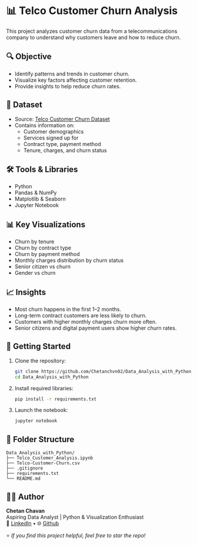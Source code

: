 # 📊 Telco Customer Churn Analysis

This project analyzes customer churn data from a telecommunications company to understand why customers leave and how to reduce churn.

## 🔍 Objective

- Identify patterns and trends in customer churn.
- Visualize key factors affecting customer retention.
- Provide insights to help reduce churn rates.

## 📁 Dataset

- Source: [Telco Customer Churn Dataset](https://www.kaggle.com/blastchar/telco-customer-churn)
- Contains information on:
  - Customer demographics
  - Services signed up for
  - Contract type, payment method
  - Tenure, charges, and churn status

## 🛠️ Tools & Libraries

- Python 
- Pandas & NumPy
- Matplotlib & Seaborn
- Jupyter Notebook

## 📊 Key Visualizations

- Churn by tenure
- Churn by contract type
- Churn by payment method
- Monthly charges distribution by churn status
- Senior citizen vs churn
- Gender vs churn

## 📈 Insights

- Most churn happens in the first 1–2 months.
- Long-term contract customers are less likely to churn.
- Customers with higher monthly charges churn more often.
- Senior citizens and digital payment users show higher churn rates.

## 🚀 Getting Started

1. Clone the repository:
   ```bash
   git clone https://github.com/Chetanchvn02/Data_Analysis_with_Python.git
   cd Data_Analysis_with_Python
2. Install required libraries:
    ```bash
   pip install -r requirements.txt
4. Launch the notebook:
    ```bash
   jupyter notebook

## 📁 Folder Structure
```
Data_Analysis_with_Python/
├── Telco_Customer_Analysis.ipynb 
├── Telco-Customer-Churn.csv 
├── .gitignore
├── requirements.txt
└── README.md
```

## 👨‍💻 Author
**Chetan Chavan**  
Aspiring Data Analyst | Python & Visualization Enthusiast  
🔗 [LinkedIn](https://www.linkedin.com/in/chetanchvn02/) • 🌐 [Github](https://github.com/Chetanchvn02)



⭐ *If you find this project helpful, feel free to star the repo!*
